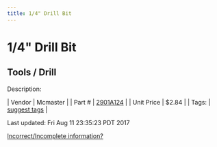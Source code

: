 ```yaml
---
title: 1/4" Drill Bit
---
```


# 1/4" Drill Bit
## Tools / Drill
Description: 	 

| Vendor | Mcmaster | 
| Part # | [2901A124](https://www.mcmaster.com/#2901A124) | 
| Unit Price | $2.84 | 
| Tags: | [suggest tags](https://docs.google.com/forms/d/e/1FAIpQLSeWyY8v3RgOty-MyWmh9U0iivNYN_molChYyS-0U-o-kOAv_g/viewform) | 

Last updated: Fri Aug 11 23:35:23 PDT 2017

 [Incorrect/Incomplete information?](https://docs.google.com/forms/d/e/1FAIpQLSeWyY8v3RgOty-MyWmh9U0iivNYN_molChYyS-0U-o-kOAv_g/viewform)
